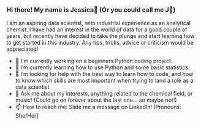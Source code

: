 ### Hi there! My name is Jessica👋 (Or you could call me J🤭) 
I am an aspiring data scientist, with industrial experience as an analytical chemist. 
I have had an interest in the world of data for a good couple of years, but recently have decided to take the plunge and start learning how to get started in this industry.
Any tips, tricks, advice or criticism would be appreciated!
- 🔭 I'm currently working on a beginners Python coding project.
- 🌱 I’m currently learning how to use Python and some basic statistics.
- 🤔 I’m looking for help with the best way to learn how to code, and how to know which skills are most important when trying to land a role as a data scientist.
- 💬 Ask me about my interests, anything related to the chemical field, or music! (Could go on forever about the last one... so maybe not!)
- 📫 How to reach me: Slide me a message on LinkedIn!
[Pronouns: She/Her]
